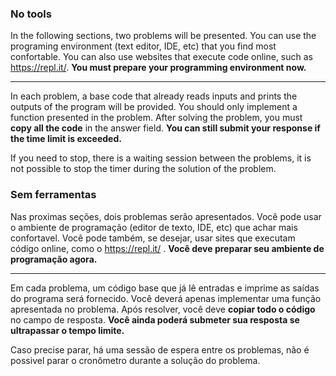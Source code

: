 <!--english-->

### No tools

In the following sections, two problems will be presented.
You can use the programing environment (text editor, IDE, etc) that you find most confortable.
You can also use websites that execute code online, such as https://repl.it/.
**You must prepare your programming environment now.**

---

In each problem, a base code that already reads inputs and prints the outputs of the program will be provided.
You should only implement a function presented in the problem.
After solving the problem, you must **copy all the code** in the answer field.
**You can still submit your response if the time limit is exceeded.**

If you need to stop, there is a waiting session between the problems, it is not possible to stop the timer during the solution of the problem.

<!--english-->

<!--portuguese-->

### Sem ferramentas

Nas proximas seções, dois problemas serão apresentados.
Você pode usar o ambiente de programação (editor de texto, IDE, etc) que achar mais confortavel.
Você pode também, se desejar, usar sites que executam código online, como o https://repl.it/ .
**Você deve preparar seu ambiente de programação agora.**

---

Em cada problema, um código base que já lê entradas e imprime as saídas do programa será fornecido.
Você deverá apenas implementar uma função apresentada no problema.
Após resolver, você deve **copiar todo o código** no campo de resposta.
**Você ainda poderá submeter sua resposta se ultrapassar o tempo limite.**

Caso precise parar, há uma sessão de espera entre os problemas, não é possivel parar o cronômetro durante a solução do problema.

<!--portuguese-->
